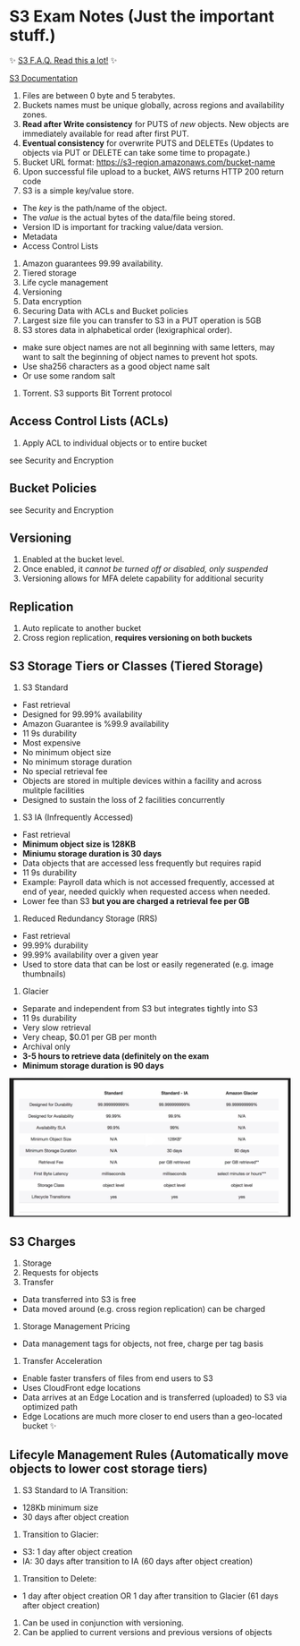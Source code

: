 # S3 Exam Notes (Just the important stuff.)

:sparkles: [S3 F.A.Q. Read this a lot!](https://aws.amazon.com/s3/faqs/) :sparkles:

[S3 Documentation](http://docs.aws.amazon.com/AmazonS3/latest/dev/Welcome.html)


1. Files are between 0 byte and 5 terabytes.
1. Buckets names must be unique globally, across regions and availability zones.
1. **Read after Write consistency** for PUTS of *new* objects.  New objects are
        immediately available for read after first PUT.  
1. **Eventual consistency** for overwrite PUTS and DELETEs (Updates to objects via PUT
or DELETE can take some time to propagate.)
1. Bucket URL format: https://s3-region.amazonaws.com/bucket-name
1. Upon successful file upload to a bucket, AWS returns HTTP 200 return code
1. S3 is a simple key/value store.  
  * The *key* is the path/name of the object.
  * The *value* is the actual bytes of the data/file being stored.
  * Version ID is important for tracking value/data version.  
  * Metadata
  * Access Control Lists
1. Amazon guarantees 99.99 availability.
1. Tiered storage
1. Life cycle management
1. Versioning
1. Data encryption
1. Securing Data with ACLs and Bucket policies
1. Largest size file you can transfer to S3 in a PUT operation is 5GB
1. S3 stores data in alphabetical order (lexigraphical order).
 + make sure object names are not all beginning with same letters, may want to
 salt the beginning of object names to prevent hot spots.
 + Use sha256 characters as a good object name salt
 + Or use some random salt
1. Torrent.  S3 supports Bit Torrent protocol


## Access Control Lists (ACLs)

1. Apply ACL to individual objects or to entire bucket

see Security and Encryption

## Bucket Policies

see Security and Encryption

## Versioning

1. Enabled at the bucket level.
2. Once enabled, it *cannot be turned off or disabled, only suspended*
3. Versioning allows for MFA delete capability for additional security

## Replication

1. Auto replicate to another bucket
2. Cross region replication, **requires versioning on both buckets**

## S3 Storage Tiers or Classes (Tiered Storage)
1. S3 Standard
  * Fast retrieval
  * Designed for 99.99% availability
  * Amazon Guarantee is %99.9 availability
  * 11 9s durability
  * Most expensive
  * No minimum object size
  * No minimum storage duration
  * No special retrieval fee
  * Objects are stored in multiple devices within a facility and across mulitple facilities
  * Designed to sustain the loss of 2 facilities concurrently
1. S3 IA (Infrequently Accessed)
  * Fast retrieval
  * **Minimum object size is 128KB**
  * **Miniumu storage duration is 30 days**
  * Data objects that are accessed less frequently but requires rapid
  * 11 9s durability
  * Example:  Payroll data which is not accessed frequently, accessed at end of year, 
  needed quickly when requested
access when needed.   
  * Lower fee than S3 **but you are charged a retrieval fee per GB**
1. Reduced Redundancy Storage (RRS)
  * Fast retrieval
  * 99.99% durability
  * 99.99% availability over a given year
  * Used to store data that can be lost or easily regenerated (e.g. image
thumbnails)
1. Glacier
  * Separate and independent from S3 but integrates tightly into S3
  * 11 9s durability
  * Very slow retrieval
  * Very cheap, $0.01 per GB per month
  * Archival only
  * **3-5 hours to retrieve data (definitely on the exam**
  * **Minimum storage duration is 90 days**

![Storage Tiers](https://github.com/MathewT/aws-certified-developer/blob/master/S3/s3-tiers.JPG)

## S3 Charges
1. Storage
1. Requests for objects
1. Transfer
  + Data transferred into S3 is free
  + Data moved around (e.g. cross region replication) can be charged
1. Storage Management Pricing
  + Data management tags for objects, not free, charge per tag basis
1. Transfer Acceleration
  + Enable faster transfers of files from end users to S3
  + Uses CloudFront edge locations
  + Data arrives at an Edge Location and is transferred (uploaded) to S3 via optimized path
  + Edge Locations are much more closer to end users than a geo-located bucket :sparkles:
  


## Lifecyle Management Rules (Automatically move objects to lower cost storage tiers)

1. S3 Standard to IA Transition:
  * 128Kb minimum size
  * 30 days after object creation
1. Transition to Glacier:
  * S3: 1 day after object creation
  * IA: 30 days after transition to IA (60 days after object creation)
1. Transition to Delete:
  * 1 day after object creation OR 1 day after transition to Glacier (61 days after
    object creation)
1. Can be used in conjunction with versioning.
1. Can be applied to current versions and previous versions of objects


